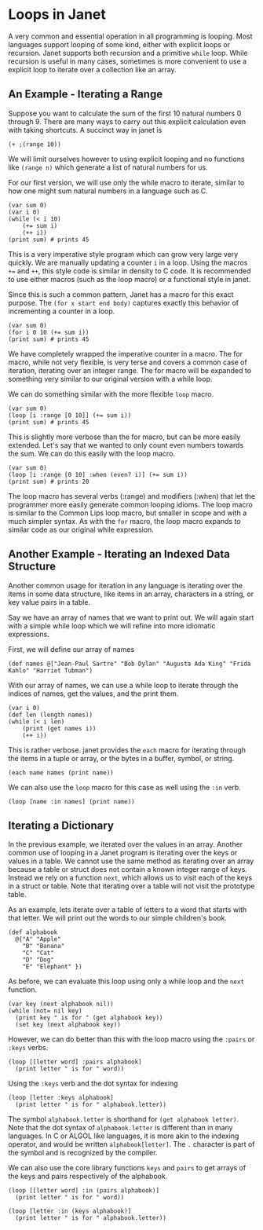 # Loops in Janet

A very common and essential operation in all programming is looping. Most
languages support looping of some kind, either with explicit loops or recursion.
Janet supports both recursion and a primitive `while` loop. While recursion is
useful in many cases, sometimes is more convenient to use a explicit loop to
iterate over a collection like an array.

## An Example - Iterating a Range

Suppose you want to calculate the sum of the first 10 natural numbers
0 through 9. There are many ways to carry out this explicit calculation
even with taking shortcuts. A succinct way in janet is

```
(+ ;(range 10))
```

We will limit ourselves however to using explicit looping and no functions
like `(range n)` which generate a list of natural numbers for us.

For our first version, we will use only the while macro to iterate, similar
to how one might sum natural numbers in a language such as C.

```
(var sum 0)
(var i 0)
(while (< i 10)
    (+= sum i)
    (++ i))
(print sum) # prints 45
```
This is a very imperative style program which can grow very large very quickly.
We are manually updating a counter `i` in a loop. Using the macros `+=` and `++`, this
style code is similar in density to C code.
It is recommended to use either macros (such as the loop macro) or a functional
style in janet.

Since this is such a common pattern, Janet has a macro for this exact purpose. The
`(for x start end body)` captures exactly this behavior of incrementing a counter
in a loop.

```
(var sum 0)
(for i 0 10 (+= sum i))
(print sum) # prints 45
```

We have completely wrapped the imperative counter in a macro. The for macro, while not
very flexible, is very terse and covers a common case of iteration, iterating over an integer range. The for macro will be expanded to something very similar to our original
version with a while loop.

We can do something similar with the more flexible `loop` macro.

```
(var sum 0)
(loop [i :range [0 10]] (+= sum i))
(print sum) # prints 45
```

This is slightly more verbose than the for macro, but can be more easily extended.
Let's say that we wanted to only count even numbers towards the sum. We can do this
easily with the loop macro.

```
(var sum 0)
(loop [i :range [0 10] :when (even? i)] (+= sum i))
(print sum) # prints 20
```

The loop macro has several verbs (:range) and modifiers (:when) that let
the programmer more easily generate common looping idioms. The loop macro
is similar to the Common Lips loop macro, but smaller in scope and with a much
simpler syntax. As with the `for` macro, the loop macro expands to similar
code as our original while expression.

## Another Example - Iterating an Indexed Data Structure

Another common usage for iteration in any language is iterating over the items in
some data structure, like items in an array, characters in a string, or key value
pairs in a table.

Say we have an array of names that we want to print out. We will
again start with a simple while loop which we will refine into
more idiomatic expressions.

First, we will define our array of names
```
(def names @["Jean-Paul Sartre" "Bob Dylan" "Augusta Ada King" "Frida Kahlo" "Harriet Tubman")
```

With our array of names, we can use a while loop to iterate through the indices of names, get the
values, and the print them.

```
(var i 0)
(def len (length names))
(while (< i len)
    (print (get names i))
    (++ i))
```

This is rather verbose. janet provides the `each` macro for iterating through the items in a tuple or
array, or the bytes in a buffer, symbol, or string.

```
(each name names (print name))
```

We can also use the `loop` macro for this case as well using the `:in` verb.

```
(loop [name :in names] (print name))
```

## Iterating a Dictionary

In the previous example, we iterated over the values in an array. Another common
use of looping in a Janet program is iterating over the keys or values in a table.
We cannot use the same method as iterating over an array because a table or struct does
not contain a known integer range of keys. Instead we rely on a function `next`, which allows
us to visit each of the keys in a struct or table. Note that iterating over a table will not
visit the prototype table.

As an example, lets iterate over a table of letters to a word that starts with that letter. We
will print out the words to our simple children's book.

```
(def alphabook
  @{"A" "Apple"
    "B" "Banana"
    "C" "Cat"
    "D" "Dog"
    "E" "Elephant" })
```

As before, we can evaluate this loop using only a while loop and the `next` function.

```
(var key (next alphabook nil))
(while (not= nil key)
  (print key " is for " (get alphabook key))
  (set key (next alphabook key))
```

However, we can do better than this with the loop macro using the `:pairs` or `:keys` verbs.

```
(loop [[letter word] :pairs alphabook]
  (print letter " is for " word))
```

Using the `:keys` verb and the dot syntax for indexing

```
(loop [letter :keys alphabook]
  (print letter " is for " alphabook.letter))
```

The symbol `alphabook.letter` is shorthand for `(get alphabook letter)`.
Note that the dot syntax of `alphabook.letter` is different than in many languages. In C or
ALGOL like languages, it is more akin to the indexing operator, and would be written `alphabook[letter]`.
The `.` character is part of the symbol and is recognized by the compiler.

We can also use the core library functions `keys` and `pairs` to get arrays of the keys and
pairs respectively of the alphabook.

```
(loop [[letter word] :in (pairs alphabook)]
  (print letter " is for " word))

(loop [letter :in (keys alphabook)]
  (print letter " is for " alphabook.letter))
```

